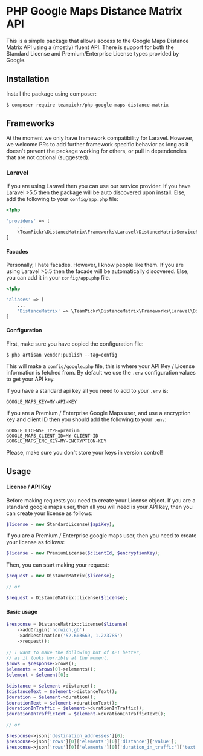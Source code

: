 # PHP Google Maps Distance Matrix API

This is a simple package that allows access to the Google Maps Distance Matrix API using a (mostly) fluent API.
There is support for both the Standard License and Premium/Enterprise License types provided by Google.

## Installation

Install the package using composer:

```
$ composer require teampickr/php-google-maps-distance-matrix
```

## Frameworks

At the moment we only have framework compatibility for Laravel. However, we welcome PRs to add further framework
specific behavior as long as it doesn't prevent the package working for others, or pull in dependencies that are
not optional (suggested).

### Laravel

If you are using Laravel then you can use our service provider. If you have Laravel >5.5 then the package
will be auto discovered upon install. Else, add the following to your `config/app.php` file:

```php
<?php

'providers' => [
    ...
    \TeamPickr\DistanceMatrix\Frameworks\Laravel\DistanceMatrixServiceProvider::class,
]
```

#### Facades

Personally, I hate facades. However, I know people like them. If you are using Laravel >5.5 then the facade will
be automatically discovered. Else, you can add it in your `config/app.php` file.

```php
<?php

'aliases' => [
    ...
    'DistanceMatrix' => \TeamPickr\DistanceMatrix\Frameworks\Laravel\DistanceMatrix::class,
]
```
#### Configuration

First, make sure you have copied the configuration file:

```
$ php artisan vendor:publish --tag=config
```

This will make a `config/google.php` file, this is where your API Key / License information is fetched from.
By default we use the `.env` configuration values to get your API key.

If you have a standard api key all you need to add to your `.env` is:

```
GOOGLE_MAPS_KEY=MY-API-KEY
```

If you are a Premium / Enterprise Google Maps user, and use a encryption key and client ID then you should add
the following to your `.env`:

```
GOOGLE_LICENSE_TYPE=premium
GOOGLE_MAPS_CLIENT_ID=MY-CLIENT-ID
GOOGLE_MAPS_ENC_KEY=MY-ENCRYPTION-KEY
```

Please, make sure you don't store your keys in version control!

## Usage

#### License / API Key

Before making requests you need to create your License object. If you are a standard google maps user, then all
you will need is your API key, then you can create your license as follows:

```php
$license = new StandardLicense($apiKey);
```

If you are a Premium / Enterprise google maps user, then you need to create your license as follows:
```php
$license = new PremiumLicense($clientId, $encryptionKey);
```

Then, you can start making your request:

```php
$request = new DistanceMatrix($license);

// or

$request = DistanceMatrix::license($license);
```

#### Basic usage

```php
$response = DistanceMatrix::license($license)
    ->addOrigin('norwich,gb')
    ->addDestination('52.603669, 1.223785')
    ->request();
   
// I want to make the following but of API better,
// as it looks horrible at the moment.
$rows = $response->rows();
$elements = $rows[0]->elements();
$element = $element[0];

$distance = $element->distance();
$distanceText = $element->distanceText();
$duration = $element->duration();
$durationText = $element->durationText();
$durationInTraffic = $element->durationInTraffic();
$durationInTrafficText = $element->durationInTrafficText();

// or

$response->json['destination_addresses'][0];
$response->json['rows'][0]['elements'][0]['distance']['value'];
$response->json['rows'][0]['elements'][0]['duration_in_traffic']['text'];
```